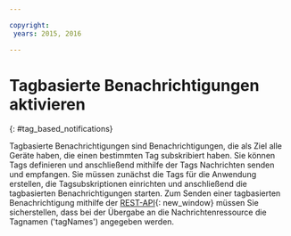 ```yaml
---

copyright:
 years: 2015, 2016

---
```


# Tagbasierte Benachrichtigungen aktivieren
{: #tag_based_notifications}

Tagbasierte Benachrichtigungen sind Benachrichtigungen, die als Ziel alle Geräte haben, die einen bestimmten Tag subskribiert haben. Sie können Tags definieren und anschließend mithilfe der Tags Nachrichten senden und empfangen. Sie müssen zunächst die Tags für die Anwendung erstellen, die Tagsubskriptionen einrichten und anschließend die tagbasierten Benachrichtigungen starten. Zum Senden einer tagbasierten Benachrichtigung mithilfe der [REST-API](https://mobile.{DomainName}/imfpushrestapidocs/){: new_window} müssen Sie sicherstellen, dass bei der Übergabe an die Nachrichtenressource die Tagnamen ('tagNames') angegeben werden.
